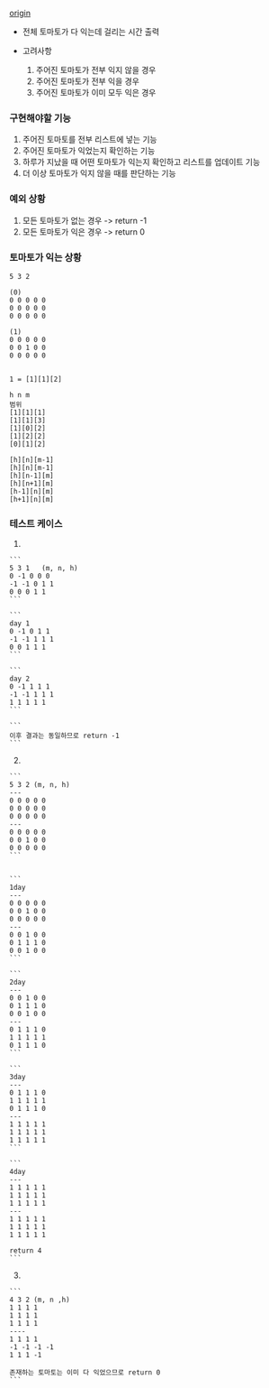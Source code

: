 [origin](https://www.acmicpc.net/problem/7569)

- 전체 토마토가 다 익는데 걸리는 시간 출력

- 고려사항
    1) 주어진 토마토가 전부 익지 않을 경우
    2) 주어진 토마토가 전부 익을 경우
    3) 주어진 토마토가 이미 모두 익은 경우

### 구현해야할 기능

1) 주어진 토마토를 전부 리스트에 넣는 기능
2) 주어진 토마토가 익었는지 확인하는 기능
3) 하루가 지났을 때 어떤 토마토가 익는지 확인하고 리스트를 업데이트 기능
4) 더 이상 토마토가 익지 않을 때를 판단하는 기능

### 예외 상황

1) 모든 토마토가 없는 경우 -> return -1
2) 모든 토마토가 익은 경우 -> return 0

### 토마토가 익는 상황

```
5 3 2

(0)
0 0 0 0 0
0 0 0 0 0
0 0 0 0 0

(1)
0 0 0 0 0
0 0 1 0 0
0 0 0 0 0


1 = [1][1][2]

h n m
범위
[1][1][1]
[1][1][3]
[1][0][2]
[1][2][2]
[0][1][2]

[h][n][m-1]
[h][n][m-1]
[h][n-1][m]
[h][n+1][m]
[h-1][n][m]
[h+1][n][m]
```

### 테스트 케이스

1)

    ```
    5 3 1   (m, n, h)
    0 -1 0 0 0
    -1 -1 0 1 1
    0 0 0 1 1
    ```

    ```
    day 1
    0 -1 0 1 1
    -1 -1 1 1 1
    0 0 1 1 1
    ```

    ```
    day 2
    0 -1 1 1 1
    -1 -1 1 1 1
    1 1 1 1 1
    ```

    ```
    이후 결과는 동일하므로 return -1
    ```

2)

    ```
    5 3 2 (m, n, h)
    ---
    0 0 0 0 0
    0 0 0 0 0
    0 0 0 0 0
    ---
    0 0 0 0 0
    0 0 1 0 0
    0 0 0 0 0
    ```


    ```
    1day
    ---
    0 0 0 0 0
    0 0 1 0 0
    0 0 0 0 0
    ---
    0 0 1 0 0
    0 1 1 1 0
    0 0 1 0 0
    ```

    ```
    2day
    ---
    0 0 1 0 0
    0 1 1 1 0
    0 0 1 0 0
    ---
    0 1 1 1 0
    1 1 1 1 1
    0 1 1 1 0
    ```

    ```
    3day
    ---
    0 1 1 1 0
    1 1 1 1 1
    0 1 1 1 0
    ---
    1 1 1 1 1
    1 1 1 1 1
    1 1 1 1 1
    ```

    ```
    4day
    ---
    1 1 1 1 1
    1 1 1 1 1
    1 1 1 1 1
    ---
    1 1 1 1 1
    1 1 1 1 1
    1 1 1 1 1

    return 4
    ```

3)

    ```
    4 3 2 (m, n ,h)
    1 1 1 1
    1 1 1 1
    1 1 1 1
    ----
    1 1 1 1
    -1 -1 -1 -1
    1 1 1 -1

    존재하는 토마토는 이미 다 익었으므로 return 0
    ```
